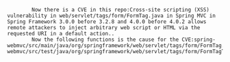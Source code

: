
            Now there is a CVE in this repo:Cross-site scripting (XSS) vulnerability in web/servlet/tags/form/FormTag.java in Spring MVC in Spring Framework 3.0.0 before 3.2.8 and 4.0.0 before 4.0.2 allows remote attackers to inject arbitrary web script or HTML via the requested URI in a default action..
            Now the following functions is the cause for the CVE:spring-webmvc/src/main/java/org/springframework/web/servlet/tags/form/FormTag.java:FormTag::resolveAction();spring-webmvc/src/test/java/org/springframework/web/servlet/tags/form/FormTagTests.java:FormTagTests::testDefaultActionEncoded();
            